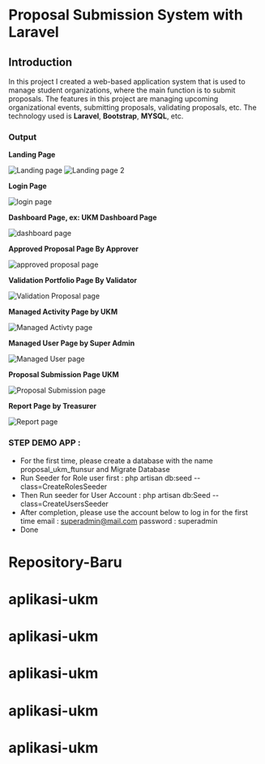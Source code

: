 # Proposal Submission System with Laravel

## Introduction

In this project I created a web-based application system that is used to manage student organizations, where the main function is to submit proposals. The features in this project are managing upcoming organizational events, submitting proposals, validating proposals, etc. The technology used is **Laravel**, **Bootstrap**, **MYSQL**, etc.

### Output

**Landing Page**

![Landing page](https://drive.google.com/uc?export=view&id=1UZf3hnZyjTU_cwi17RJV7Q6q5AHbJdTp)
![Landing page 2](https://drive.google.com/uc?export=view&id=1pMfikulWgi1Z9WSa5-8xo7jRjyOmTUQ3)

**Login Page**

![login page](https://drive.google.com/uc?export=view&id=1GN9cnd75iFj8xouvbRo90KL-VrUC3-ns)

**Dashboard Page, ex: UKM Dashboard Page**

![dashboard page](https://drive.google.com/uc?export=view&id=1E39mifdtzPifrt94obQpteFWvBDaOdo2)

**Approved Proposal Page By Approver**

![approved proposal page](https://drive.google.com/uc?export=view&id=1GFRZcDIuJZRJiVYGI6PuoJN5BBlfCR5m)

**Validation Portfolio Page By Validator**

![Validation Proposal page](https://drive.google.com/uc?export=view&id=1Gg_qtIhRX52VYZyV2zhvROuxI82auVEh)

**Managed Activity Page by UKM**

![Managed Activty page](https://drive.google.com/uc?export=view&id=1Ccck5PSWjieL2HrXQNJLkGNhxjnPbhaA)

**Managed User Page by Super Admin**

![Managed User page](https://drive.google.com/uc?export=view&id=1AJkEGSwSkyirkoaouta1mQHhcuMsRZ-i)

**Proposal Submission Page UKM**

![Proposal Submission page](https://drive.google.com/uc?export=view&id=13hMYOBKBUgvP3iGNbovkVXyy6RTnXokA)

**Report Page by Treasurer**

![Report page](https://drive.google.com/uc?export=view&id=12W0_3Csu23GHmqEwFOO4UM_nv2wlTW-6)

### STEP DEMO APP :

-   For the first time, please create a database with the name proposal_ukm_ftunsur and Migrate Database
-   Run Seeder for Role user first :
    php artisan db:seed --class=CreateRolesSeeder
-   Then Run seeder for User Account :
    php artisan db:Seed --class=CreateUsersSeeder
-   After completion, please use the account below to log in for the first time
    email : superadmin@mail.com
    password : superadmin
-   Done
# Repository-Baru
# aplikasi-ukm
# aplikasi-ukm
# aplikasi-ukm
# aplikasi-ukm
# aplikasi-ukm
